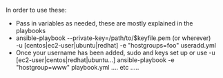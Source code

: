 In order to use these:

- Pass in variables as needed, these are mostly explained in the playbooks
- ansible-playbook --private-key=/path/to/$keyfile.pem (or wherever) \
		 -u [centos|ec2-user|ubuntu|redhat] -e "hostgroups=foo" useradd.yml
- Once your username has been added, sudo and keys set up or use
  -u [ec2-user|centos|redhat|ubuntu...]
   ansible-playbook -e "hostgroup=www" playbook.yml
  .... etc .....
